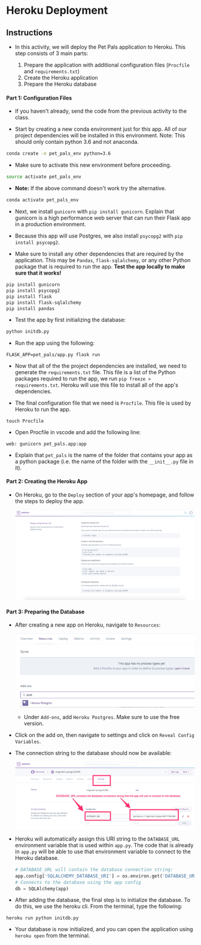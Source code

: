 # Heroku Deployment

## Instructions

* In this activity, we will deploy the Pet Pals application to Heroku. This step consists of 3 main parts:

  1. Prepare the application with additional configuration files (`Procfile` and `requirements.txt`)
  2. Create the Heroku application
  3. Prepare the Heroku database

#### Part 1: Configuration Files

* If you haven't already, send the code from the previous activity to the class.

* Start by creating a new conda environment just for this app. All of our project dependencies will be installed in this environment. Note: This should only contain python 3.6 and not anaconda.

```sh
conda create -n pet_pals_env python=3.6
```

* Make sure to activate this new environment before proceeding.

```sh
source activate pet_pals_env
```

* **Note:** If the above command doesn't work try the alternative.

```sh
conda activate pet_pals_env
```

* Next, we install `gunicorn` with `pip install gunicorn`. Explain that gunicorn is a high performance web server that can run their Flask app in a production environment.

* Because this app will use Postgres, we also install `psycopg2` with `pip install psycopg2`.

* Make sure to install any other dependencies that are required by the application. This may be `Pandas`, `flask-sqlalchemy`, or any other Python package that is required to run the app. **Test the app locally to make sure that it works!**


```
pip install gunicorn
pip install psycopg2
pip install flask
pip install flask-sqlalchemy
pip install pandas
```

* Test the app by first initializing the database:

```sh
python initdb.py
```

* Run the app using the following:


```
FLASK_APP=pet_pals/app.py flask run
```

* Now that all of the the project dependencies are installed, we need to generate the `requirements.txt` file. This file is a list of the Python packages required to run the app, we run `pip freeze > requirements.txt`. Heroku will use this file to install all of the app's dependencies.

* The final configuration file that we need is `Procfile`. This file is used by Heroku to run the app.


```
touch Procfile
```

* Open Procfile in vscode and add the following line:


```
web: gunicorn pet_pals.app:app
```

* Explain that `pet_pals` is the name of the folder that contains your app as a python package (i.e. the name of the folder with the `__init__.py` file in it).

#### Part 2: Creating the Heroku App

* On Heroku, go to the `Deploy` section of your app's homepage, and follow the steps to deploy the app.

  ![Images/deploy05.png](Images/deploy05.png)

#### Part 3: Preparing the Database

* After creating a new app on Heroku, navigate to `Resources`:

  ![Images/deploy01.png](Images/deploy01.png)

  * Under `Add-ons`, add `Heroku Postgres`. Make sure to use the free version.

* Click on the add on, then navigate to settings and click on `Reveal Config Variables`.

* The connection string to the database should now be available:

  ![Images/database_url.png](Images/database_url.png)

* Heroku will automatically assign this URI string to the `DATABASE_URL` environment variable that is used within `app.py`. The code that is already in `app.py` will be able to use that environment variable to connect to the Heroku database.

  ```python
  # DATABASE_URL will contain the database connection string:
  app.config['SQLALCHEMY_DATABASE_URI'] = os.environ.get('DATABASE_URL', '')
  # Connects to the database using the app config
  db = SQLAlchemy(app)
  ```

* After adding the database, the final step is to initialize the database. To do this, we use the heroku cli. From the terminal, type the following:


```
heroku run python initdb.py
```

* Your database is now initialized, and you can open the application using `heroku open` from the terminal.
